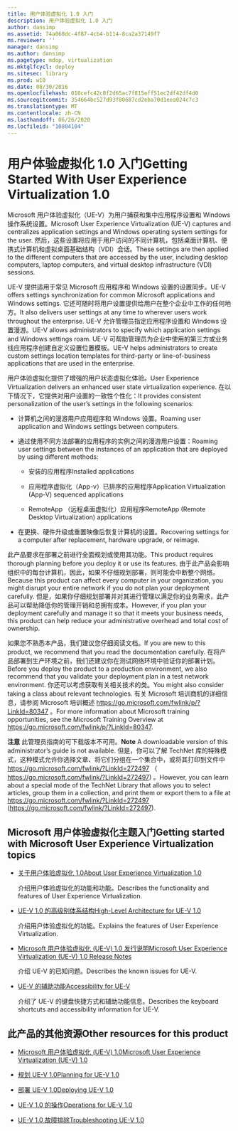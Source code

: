 ```yaml
---
title: 用户体验虚拟化 1.0 入门
description: 用户体验虚拟化 1.0 入门
author: dansimp
ms.assetid: 74a068dc-4f87-4cb4-b114-8ca2a37149f7
ms.reviewer: ''
manager: dansimp
ms.author: dansimp
ms.pagetype: mdop, virtualization
ms.mktglfcycl: deploy
ms.sitesec: library
ms.prod: w10
ms.date: 08/30/2016
ms.openlocfilehash: 010cefc42c8f2d65ac7f815eff51ec2df42df4d0
ms.sourcegitcommit: 354664bc527d93f80687cd2eba70d1eea024c7c3
ms.translationtype: MT
ms.contentlocale: zh-CN
ms.lasthandoff: 06/26/2020
ms.locfileid: "10804104"
---
```

# <span data-ttu-id="418e7-103">用户体验虚拟化 1.0 入门</span><span class="sxs-lookup"><span data-stu-id="418e7-103">Getting Started With User Experience Virtualization 1.0</span></span>


<span data-ttu-id="418e7-104">Microsoft 用户体验虚拟化（UE-V）为用户捕获和集中应用程序设置和 Windows 操作系统设置。</span><span class="sxs-lookup"><span data-stu-id="418e7-104">Microsoft User Experience Virtualization (UE-V) captures and centralizes application settings and Windows operating system settings for the user.</span></span> <span data-ttu-id="418e7-105">然后，这些设置将应用于用户访问的不同计算机，包括桌面计算机、便携式计算机和虚拟桌面基础结构（VDI）会话。</span><span class="sxs-lookup"><span data-stu-id="418e7-105">These settings are then applied to the different computers that are accessed by the user, including desktop computers, laptop computers, and virtual desktop infrastructure (VDI) sessions.</span></span>

<span data-ttu-id="418e7-106">UE-V 提供适用于常见 Microsoft 应用程序和 Windows 设置的设置同步。</span><span class="sxs-lookup"><span data-stu-id="418e7-106">UE-V offers settings synchronization for common Microsoft applications and Windows settings.</span></span> <span data-ttu-id="418e7-107">它还可随时将用户设置提供给用户在整个企业中工作的任何地方。</span><span class="sxs-lookup"><span data-stu-id="418e7-107">It also delivers user settings at any time to wherever users work throughout the enterprise.</span></span> <span data-ttu-id="418e7-108">UE-V 允许管理员指定应用程序设置和 Windows 设置漫游。</span><span class="sxs-lookup"><span data-stu-id="418e7-108">UE-V allows administrators to specify which application settings and Windows settings roam.</span></span> <span data-ttu-id="418e7-109">UE-V 可帮助管理员为企业中使用的第三方或业务线应用程序创建自定义设置位置模板。</span><span class="sxs-lookup"><span data-stu-id="418e7-109">UE-V helps administrators to create custom settings location templates for third-party or line-of-business applications that are used in the enterprise.</span></span>

<span data-ttu-id="418e7-110">用户体验虚拟化提供了增强的用户状态虚拟化体验。</span><span class="sxs-lookup"><span data-stu-id="418e7-110">User Experience Virtualization delivers an enhanced user state virtualization experience.</span></span> <span data-ttu-id="418e7-111">在以下情况下，它提供对用户设置的一致性个性化：</span><span class="sxs-lookup"><span data-stu-id="418e7-111">It provides consistent personalization of the user’s settings in the following scenarios:</span></span>

-   <span data-ttu-id="418e7-112">计算机之间的漫游用户应用程序和 Windows 设置。</span><span class="sxs-lookup"><span data-stu-id="418e7-112">Roaming user application and Windows settings between computers.</span></span>

-   <span data-ttu-id="418e7-113">通过使用不同方法部署的应用程序的实例之间的漫游用户设置：</span><span class="sxs-lookup"><span data-stu-id="418e7-113">Roaming user settings between the instances of an application that are deployed by using different methods:</span></span>

    -   <span data-ttu-id="418e7-114">安装的应用程序</span><span class="sxs-lookup"><span data-stu-id="418e7-114">Installed applications</span></span>

    -   <span data-ttu-id="418e7-115">应用程序虚拟化（App-v）已排序的应用程序</span><span class="sxs-lookup"><span data-stu-id="418e7-115">Application Virtualization (App-V) sequenced applications</span></span>

    -   <span data-ttu-id="418e7-116">RemoteApp （远程桌面虚拟化）应用程序</span><span class="sxs-lookup"><span data-stu-id="418e7-116">RemoteApp (Remote Desktop Virtualization) applications</span></span>

-   <span data-ttu-id="418e7-117">在更换、硬件升级或重置映像后恢复计算机的设置。</span><span class="sxs-lookup"><span data-stu-id="418e7-117">Recovering settings for a computer after replacement, hardware upgrade, or reimage.</span></span>

<span data-ttu-id="418e7-118">此产品要求在部署之前进行全面规划或使用其功能。</span><span class="sxs-lookup"><span data-stu-id="418e7-118">This product requires thorough planning before you deploy it or use its features.</span></span> <span data-ttu-id="418e7-119">由于此产品会影响组织中的每台计算机，因此，如果不仔细规划部署，则可能会中断整个网络。</span><span class="sxs-lookup"><span data-stu-id="418e7-119">Because this product can affect every computer in your organization, you might disrupt your entire network if you do not plan your deployment carefully.</span></span> <span data-ttu-id="418e7-120">但是，如果你仔细规划部署并对其进行管理以满足你的业务需求，此产品可以帮助降低你的管理开销和总拥有成本。</span><span class="sxs-lookup"><span data-stu-id="418e7-120">However, if you plan your deployment carefully and manage it so that it meets your business needs, this product can help reduce your administrative overhead and total cost of ownership.</span></span>

<span data-ttu-id="418e7-121">如果您不熟悉本产品，我们建议您仔细阅读文档。</span><span class="sxs-lookup"><span data-stu-id="418e7-121">If you are new to this product, we recommend that you read the documentation carefully.</span></span> <span data-ttu-id="418e7-122">在将产品部署到生产环境之前，我们还建议你在测试网络环境中验证你的部署计划。</span><span class="sxs-lookup"><span data-stu-id="418e7-122">Before you deploy the product to a production environment, we also recommend that you validate your deployment plan in a test network environment.</span></span> <span data-ttu-id="418e7-123">你还可以考虑获取有关相关技术的类。</span><span class="sxs-lookup"><span data-stu-id="418e7-123">You might also consider taking a class about relevant technologies.</span></span> <span data-ttu-id="418e7-124">有关 Microsoft 培训商机的详细信息，请参阅 Microsoft 培训概述 <https://go.microsoft.com/fwlink/p/?LinkId=80347> 。</span><span class="sxs-lookup"><span data-stu-id="418e7-124">For more information about Microsoft training opportunities, see the Microsoft Training Overview at <https://go.microsoft.com/fwlink/p/?LinkId=80347>.</span></span>

<span data-ttu-id="418e7-125">**注意** 此管理员指南的可下载版本不可用。</span><span class="sxs-lookup"><span data-stu-id="418e7-125">**Note** A downloadable version of this administrator’s guide is not available.</span></span> <span data-ttu-id="418e7-126">但是，你可以了解 TechNet 库的特殊模式，这种模式允许你选择文章、将它们分组在一个集合中，或将其打印到文件中 <https://go.microsoft.com/fwlink/?LinkId=272497> （ https://go.microsoft.com/fwlink/?LinkId=272497) 。</span><span class="sxs-lookup"><span data-stu-id="418e7-126">However, you can learn about a special mode of the TechNet Library that allows you to select articles, group them in a collection, and print them or export them to a file at <https://go.microsoft.com/fwlink/?LinkId=272497> (https://go.microsoft.com/fwlink/?LinkId=272497).</span></span>

 

## <span data-ttu-id="418e7-127">Microsoft 用户体验虚拟化主题入门</span><span class="sxs-lookup"><span data-stu-id="418e7-127">Getting started with Microsoft User Experience Virtualization topics</span></span>


-   [<span data-ttu-id="418e7-128">关于用户体验虚拟化 1.0</span><span class="sxs-lookup"><span data-stu-id="418e7-128">About User Experience Virtualization 1.0</span></span>](about-user-experience-virtualization-10.md)

    <span data-ttu-id="418e7-129">介绍用户体验虚拟化的功能和功能。</span><span class="sxs-lookup"><span data-stu-id="418e7-129">Describes the functionality and features of User Experience Virtualization.</span></span>

-   [<span data-ttu-id="418e7-130">UE-V 1.0 的高级别体系结构</span><span class="sxs-lookup"><span data-stu-id="418e7-130">High-Level Architecture for UE-V 1.0</span></span>](high-level-architecture-for-ue-v-10.md)

    <span data-ttu-id="418e7-131">介绍用户体验虚拟化的功能。</span><span class="sxs-lookup"><span data-stu-id="418e7-131">Explains the features of User Experience Virtualization.</span></span>

-   [<span data-ttu-id="418e7-132">Microsoft 用户体验虚拟化 (UE-V) 1.0 发行说明</span><span class="sxs-lookup"><span data-stu-id="418e7-132">Microsoft User Experience Virtualization (UE-V) 1.0 Release Notes</span></span>](microsoft-user-experience-virtualization--ue-v--10-release-notes.md)

    <span data-ttu-id="418e7-133">介绍 UE-V 的已知问题。</span><span class="sxs-lookup"><span data-stu-id="418e7-133">Describes the known issues for UE-V.</span></span>

-   [<span data-ttu-id="418e7-134">UE-V 的辅助功能</span><span class="sxs-lookup"><span data-stu-id="418e7-134">Accessibility for UE-V</span></span>](accessibility-for-ue-v.md)

    <span data-ttu-id="418e7-135">介绍了 UE-V 的键盘快捷方式和辅助功能信息。</span><span class="sxs-lookup"><span data-stu-id="418e7-135">Describes the keyboard shortcuts and accessibility information for UE-V.</span></span>

## <span data-ttu-id="418e7-136">此产品的其他资源</span><span class="sxs-lookup"><span data-stu-id="418e7-136">Other resources for this product</span></span>


-   [<span data-ttu-id="418e7-137">Microsoft 用户体验虚拟化 (UE-V) 1.0</span><span class="sxs-lookup"><span data-stu-id="418e7-137">Microsoft User Experience Virtualization (UE-V) 1.0</span></span>](index.md)

-   [<span data-ttu-id="418e7-138">规划 UE-V 1.0</span><span class="sxs-lookup"><span data-stu-id="418e7-138">Planning for UE-V 1.0</span></span>](planning-for-ue-v-10.md)

-   [<span data-ttu-id="418e7-139">部署 UE-V 1.0</span><span class="sxs-lookup"><span data-stu-id="418e7-139">Deploying UE-V 1.0</span></span>](deploying-ue-v-10.md)

-   [<span data-ttu-id="418e7-140">UE-V 1.0 的操作</span><span class="sxs-lookup"><span data-stu-id="418e7-140">Operations for UE-V 1.0</span></span>](operations-for-ue-v-10.md)

-   [<span data-ttu-id="418e7-141">UE-V 1.0 故障排除</span><span class="sxs-lookup"><span data-stu-id="418e7-141">Troubleshooting UE-V 1.0</span></span>](troubleshooting-ue-v-10.md)

 

 





